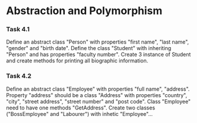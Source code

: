 # Abstraction and Polymorphism

### Task 4.1
Define an abstract class "Person" with properties "first name", "last name", "gender" and "birth date". Define the class "Student" with inheriting "Person" and has properties "faculty number". Create 3 instance of Student and create methods for printing all biographic information.

### Task 4.2
Define an abstract class "Employee" with properties "full name", "address". Property "address" should be a class "Address" with properties "country", "city", "street address", "street number" and "post code". Class "Employee" need to have one methods "GetAddress". Create two classes ("BossEmployee" and "Labourer") with inhetic "Employee"...
